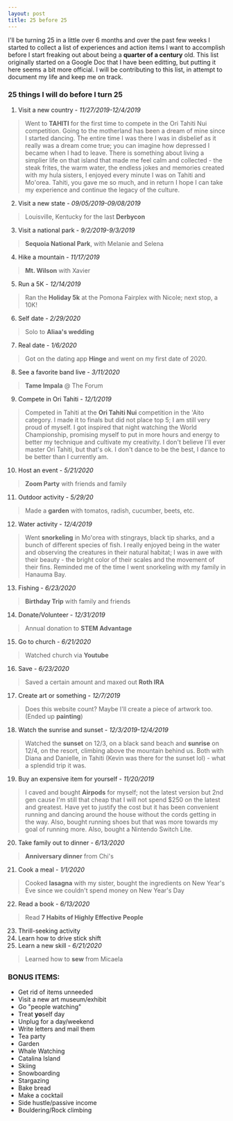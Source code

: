 ```yaml
---
layout: post
title: 25 before 25
---
```


I'll be turning 25 in a little over 6 months and over the past few weeks I started to collect a list of experiences and action items I want to accomplish before I start freaking out about being a **quarter of a century** old. This list originally started on a Google Doc that I have been editting, but putting it here seems a bit more official. I will be contributing to this list, in attempt to document my life and keep me on track.

### 25 things I will do before I turn 25 

1. Visit a new country - *11/27/2019-12/4/2019*
>Went to **TAHITI** for the first time to compete in the Ori Tahiti Nui competition. Going to the motherland has been a dream of mine since I started dancing. The entire time I was there I was in disbelief as it really was a dream come true; you can imagine how depressed I became when I had to leave. There is something about living a simplier life on that island that made me feel calm and collected - the steak frites, the warm water, the endless jokes and memories created with my hula sisters, I enjoyed every minute I was on Tahiti and Mo'orea. Tahiti, you gave me so much, and in return I hope I can take my experience and continue the legacy of the culture.
2. Visit a new state - *09/05/2019-09/08/2019*
>Louisville, Kentucky for the last **Derbycon**
3. Visit a national park - *9/2/2019-9/3/2019*
>**Sequoia National Park**, with Melanie and Selena
4. Hike a mountain - *11/17/2019*
>**Mt. Wilson** with Xavier
5. Run a 5K - *12/14/2019*
>Ran the **Holiday 5k** at the Pomona Fairplex with Nicole; next stop, a 10K! 
6. Self date - *2/29/2020*
>Solo to **Aliaa's wedding** 
7. Real date - *1/6/2020*
>Got on the dating app **Hinge** and went on my first date of 2020.
8. See a favorite band live - *3/11/2020*
>**Tame Impala** @ The Forum
9. Compete in Ori Tahiti - *12/1/2019*
>Competed in Tahiti at the **Ori Tahiti Nui** competition in the 'Aito category. I made it to finals but did not place top 5; I am still very proud of myself. I got inspired that night watching the World Championship, promising myself to put in more hours and energy to better my technique and cultivate my creativity. I don't believe I'll ever master Ori Tahiti, but that's ok. I don't dance to be the best, I dance to be better than I currently am. 
10. Host an event - *5/21/2020*
>**Zoom Party** with friends and family
11. Outdoor activity - *5/29/20*
>Made a **garden** with tomatos, radish, cucumber, beets, etc.
12. Water activity - *12/4/2019*
>Went **snorkeling** in Mo'orea with stingrays, black tip sharks, and a bunch of different species of fish. I really enjoyed being in the water and observing the creatures in their natural habitat; I was in awe with their beauty - the bright color of their scales and the movement of their fins. Reminded me of the time I went snorkeling with my family in Hanauma Bay.
13. Fishing - *6/23/2020*
>**Birthday Trip** with family and friends
14. Donate/Volunteer - *12/31/2019*
>Annual donation to **STEM Advantage**
15. Go to church - *6/21/2020*
>Watched church via **Youtube**
16. Save - *6/23/2020*
>Saved a certain amount and maxed out **Roth IRA**
17. Create art or something - *12/7/2019*
>Does this website count? Maybe I'll create a piece of artwork too. (Ended up **painting**)
18. Watch the sunrise and sunset - *12/3/2019-12/4/2019*
>Watched the **sunset** on 12/3, on a black sand beach and **sunrise** on 12/4, on the resort, climbing above the mountain behind us. Both with Diana and Danielle, in Tahiti (Kevin was there for the sunset lol) - what a splendid trip it was.
19. Buy an expensive item for yourself - *11/20/2019*
>I caved and bought **Airpods** for myself; not the latest version but 2nd gen cause I'm still that cheap that I will not spend $250 on the latest and greatest. Have yet to justify the cost but it has been convenient running and dancing around the house without the cords getting in the way. Also, bought running shoes but that was more towards my goal of running more. Also, bought a Nintendo Switch Lite.
20. Take family out to dinner - *6/13/2020*
>**Anniversary dinner** from Chi's 
21. Cook a meal - *1/1/2020*
>Cooked **lasagna** with my sister, bought the ingredients on New Year's Eve since we couldn't spend money on New Year's Day 
22. Read a book - *6/13/2020*
>Read **7 Habits of Highly Effective People**
23. Thrill-seeking activity
24. Learn how to drive stick shift
25. Learn a new skill - *6/21/2020*
>Learned how to **sew** from Micaela

### BONUS ITEMS:

* Get rid of items unneeded
* Visit a new art museum/exhibit
* Go "people watching"
* Treat **yo**self day
* Unplug for a day/weekend
* Write letters and mail them
* Tea party
* Garden
* Whale Watching
* Catalina Island
* Skiing
* Snowboarding
* Stargazing
* Bake bread
* Make a cocktail
* Side hustle/passive income
* Bouldering/Rock climbing